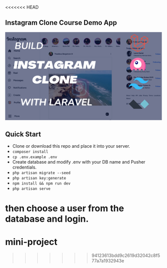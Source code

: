 <<<<<<< HEAD

## Instagram Clone Course Demo App

![./cover.jpeg](/cover.png)




## Quick Start

-   Clone or download this repo and place it into your server.
-   `composer install `
-   `cp .env.example .env `
-   Create database and modify .env with your DB name and Pusher credentials.
-   `php artisan migrate --seed`
-   `php artisan key:generate`
-   `npm install && npm run dev`
-   `php artisan serve`

then choose a user from the database and login.
=======
# mini-project
>>>>>>> 94123613bdd9c2619d32042c8f577a7a1932943e
